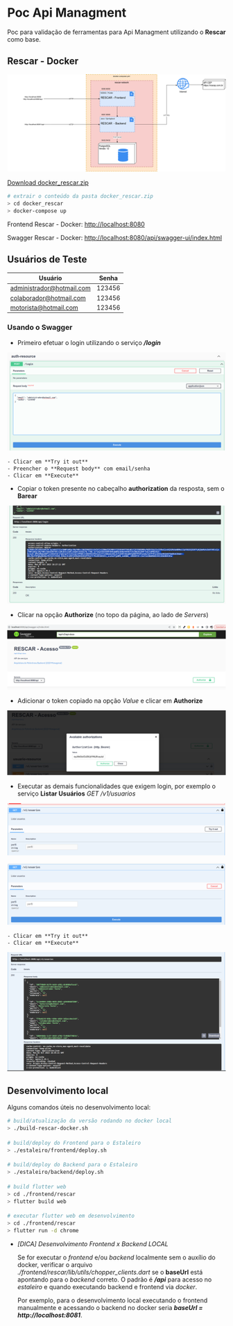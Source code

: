 # Poc Api Managment

Poc para validação de ferramentas para Api Managment utilizando o **Rescar** como base.

## Rescar - Docker

![Topologia](docs/poc_api_magement_docker.png)

[Download docker_rescar.zip](https://serprogovbr-my.sharepoint.com/:u:/g/personal/theo_pavan_serpro_gov_br/EWR6zHDcdAVHhzgahmNIZ1IBd8tkQxmrtTMM79vhnB0RKg?e=MNFKmb)

``` bash
# extrair o conteúdo da pasta docker_rescar.zip
> cd docker_rescar
> docker-compose up
```

Frontend Rescar - Docker: [http://localhost:8080](http://localhost:8080)

Swagger Rescar - Docker: [http://localhost:8080/api/swagger-ui/index.html](http://localhost:8080/api/swagger-ui/index.html)

## Usuários de Teste

| Usuário                       | Senha                 |
| ----------------------------- | --------------------- |
| administrador@hotmail.com     | 123456                |
| colaborador@hotmail.com       | 123456                |
| motorista@hotmail.com         | 123456                |

### Usando o Swagger

- Primeiro efetuar o login utilizando o serviço ***/login***

![Serviço Login](docs/servico_login.png)

    - Clicar em **Try it out**
    - Preencher o **Request body** com email/senha
    - Clicar em **Execute**

- Copiar o token presente no cabeçalho **authorization** da resposta, sem o **Barear**

![Copiar Token](docs/copiar_token.png)

- Clicar na opção **Authorize** (no topo da página, ao lado de *Servers*)

![Opção Authorize](docs/swagger_authorize.png)

- Adicionar o token copiado na opção *Value* e clicar em **Authorize**

![Adicionar Token](docs/adicionar_token_authorize.png)

- Executar as demais funcionalidades que exigem login, por exemplo o serviço **Listar Usuários** *GET /v1/usuarios*

![Listar Usuários - Try it out](docs/listar_usuarios.png)

![Listar Usuários - Execute](docs/listar_usuarios_execute.png)

    - Clicar em **Try it out**
    - Clicar em **Execute**

![Listar Usuários - Resultado](docs/resultado_listar_usuarios.png)

## Desenvolvimento local

Alguns comandos úteis no desenvolvimento local:

``` bash
# build/atualização da versão rodando no docker local
> ./build-rescar-docker.sh

# build/deploy do Frontend para o Estaleiro
> ./estaleiro/frontend/deploy.sh

# build/deploy do Backend para o Estaleiro
> ./estaleiro/backend/deploy.sh

# build flutter web
> cd ./frontend/rescar
> flutter build web

# executar flutter web em desenvolvimento
> cd ./frontend/rescar
> flutter run -d chrome
```

- *[DICA] Desenvolvimento Frontend x Backend LOCAL*
    
    Se for executar o *frontend* e/ou *backend* localmente sem o auxílio do docker, verificar o arquivo *./frontend/rescar/lib/utils/chopper_clients.dart* se o **baseUrl** está apontando para o *backend* correto. O padrão é ***/api*** para acesso no *estaleiro* e quando executando backend e frontend via *docker*. 
    
    Por exemplo, para o desenvolvimento local executando o frontend manualmente e acessando o backend no docker seria ***baseUrl = http://localhost:8081***.

